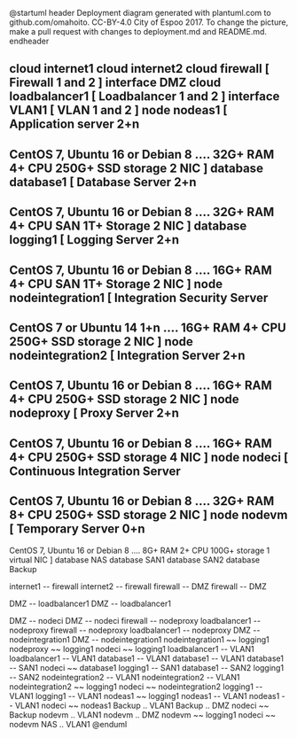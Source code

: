 @startuml
header
Deployment diagram generated with plantuml.com to github.com/omahoito. CC-BY-4.0 City of Espoo 2017. To change the picture, make a pull request with changes to deployment.md and README.md.
endheader

cloud internet1
cloud internet2
cloud firewall [ 
Firewall 1 and 2
]
interface DMZ
cloud loadbalancer1 [ 
Loadbalancer 1 and 2
]
interface VLAN1 [
VLAN 1 and 2 
]
node nodeas1 [
Application server 
2+n
----
CentOS 7, Ubuntu 16 or Debian 8
....
32G+ RAM
4+ CPU
250G+ SSD storage
2 NIC
]
database database1 [
Database Server 
2+n
----
CentOS 7, Ubuntu 16 or Debian 8
....
32G+ RAM
4+ CPU
SAN 1T+ Storage
2 NIC
]
database logging1 [
Logging Server 
2+n
----
CentOS 7, Ubuntu 16 or Debian 8
....
16G+ RAM
4+ CPU
SAN 1T+ Storage
2 NIC
]
node nodeintegration1 [
Integration Security Server
----
CentOS 7 or Ubuntu 14
1+n
....
16G+ RAM
4+ CPU
250G+ SSD storage
2 NIC
]
node nodeintegration2 [
Integration Server
2+n
----
CentOS 7, Ubuntu 16 or Debian 8
....
16G+ RAM
4+ CPU
250G+ SSD storage
2 NIC
]
node nodeproxy [
Proxy Server
2+n
----
CentOS 7, Ubuntu 16 or Debian 8
....
16G+ RAM
4+ CPU
250G+ SSD storage
4 NIC
]
node nodeci [
Continuous Integration Server
----
CentOS 7, Ubuntu 16 or Debian 8
....
32G+ RAM
8+ CPU
250G+ SSD storage
2 NIC
]
node nodevm [
Temporary Server 
0+n
----
CentOS 7, Ubuntu 16 or Debian 8
....
8G+ RAM
2+ CPU
100G+ storage
1 virtual NIC
]
database NAS
database SAN1
database SAN2
database Backup

internet1 -- firewall
internet2 -- firewall
firewall -- DMZ 
firewall -- DMZ 

DMZ -- loadbalancer1 
DMZ -- loadbalancer1 


DMZ -- nodeci
DMZ -- nodeci
firewall -- nodeproxy
loadbalancer1 -- nodeproxy
firewall -- nodeproxy
loadbalancer1 -- nodeproxy
DMZ -- nodeintegration1
DMZ -- nodeintegration1
nodeintegration1 ~~ logging1
nodeproxy ~~ logging1
nodeci ~~ logging1
loadbalancer1 -- VLAN1
loadbalancer1 -- VLAN1
database1 -- VLAN1
database1 -- VLAN1
database1 -- SAN1
nodeci ~~ database1
logging1 -- SAN1
database1 -- SAN2
logging1 -- SAN2
nodeintegration2 -- VLAN1
nodeintegration2 -- VLAN1
nodeintegration2 ~~ logging1
nodeci ~~ nodeintegration2
logging1 -- VLAN1
logging1 -- VLAN1
nodeas1 ~~ logging1
nodeas1 -- VLAN1
nodeas1 -- VLAN1
nodeci ~~ nodeas1
Backup .. VLAN1
Backup .. DMZ
nodeci ~~ Backup
nodevm .. VLAN1
nodevm .. DMZ
nodevm ~~ logging1
nodeci ~~ nodevm
NAS .. VLAN1
@enduml
